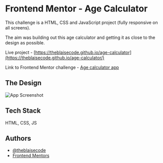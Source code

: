 
# Frontend Mentor - Age Calculator

This challenge is a HTML, CSS and JavaScript project (fully responsive on all screens).

The aim was building out this age calculator and getting it as close to the design as possible.

Live project - [https://theblaisecode.github.io/age-calculator](https://theblaisecode.github.io/age-calculator/)

Link to Frontend Mentor challenge - [Age calculator app](https://www.frontendmentor.io/challenges/age-calculator-app-dF9DFFpj-Q)


## The Design

![App Screenshot](https://res.cloudinary.com/dz209s6jk/image/upload/f_auto,q_auto,w_700/Challenges/jmzygkuazktqtg2akkkx.jpg)


## Tech Stack

HTML, CSS, JS


## Authors

- [@theblaisecode](https://github.com/theblaisecode)
- [Frontend Mentors](https://www.frontendmentor.io/challenges/)

